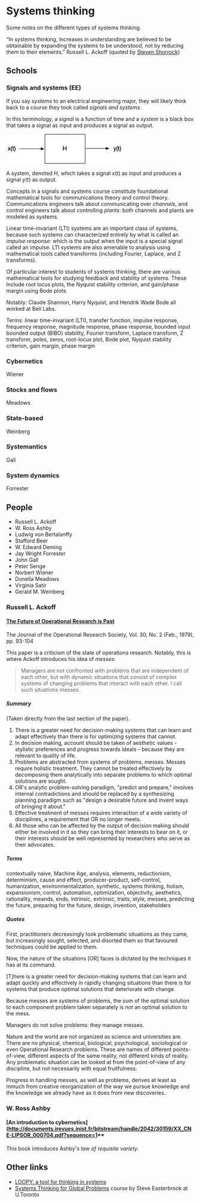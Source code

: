 # Systems thinking

Some notes on the different types of systems thinking.

“In systems thinking, increases in understanding are believed to be obtainable
by expanding the systems to be understood, not by reducing them to their
elements.” Russell L. Ackoff (quoted by [Steven
Shorrock](https://humanisticsystems.com/2019/11/25/four-kinds-of-thinking-2-systems-thinking/))

## Schools

### Signals and systems (EE)

If you say *systems* to an electrical engineering major, they will likely think
back to a course they took called *signals and systems*.

In this terminology, a *signal* is a function of time and a *system* is a black
box that takes a signal as input and produces a signal as output.

![System](system.png)

A system, denoted *H*, which takes a signal x(t) as input and produces a signal y(t) as output.

Concepts in a signals and systems course constitute foundational mathematical tools for
communications theory and control theory. Communications engineers talk about
communicating over *channels*, and control engineers talk about controlling
*plants*: both channels and plants are modeled as systems.

Linear time-invariant (LTI) systems are an important class of systems, because such systems
can characterized entirely by what is called an *impulse response*: which is the output
when the input is a special signal called an impulse. LTI systems are also amenable to analysis
using mathematical tools called transforms (including Fourier, Laplace, and Z transforms).

Of particular interest to students of systems thinking, there are various mathematical tools
for studying feedback and stability of systems. These Include root locus plots, the Nyquist stability
criterion, and gain/phase margin using Bode plots.

Notably: Claude Shannon, Harry Nyquist, and Hendrik Wade Bode all worked at Bell Labs.

Terms: linear time-invariant (LTI), transfer function, impulse response,
frequency response, magnitude response, phase response, bounded input bounded
output (BIBO) stability, Fourier transform, Laplace transform, Z transform, poles, zeros,
root-locus plot, Bode plot, Nyquist stability criterion, gain margin, phase margin


### Cybernetics

Wiener

### Stocks and flows 

Meadows

### State-based

Weinberg

### Systemantics

Gall

### System dynamics

Forrester

## People

* Russell L. Ackoff
* W. Ross Ashby
* Ludwig von Bertalanffy
* Stafford Beer
* W. Edward Deming
* Jay Wright Forrester
* John Gall
* Peter Senge
* Norbert Wiener
* Donella Meadows
* Virginia Satir
* Gerald M. Weinberg

### Russell L. Ackoff

#### [The Future of Operational Research is Past](https://ackoffcenter.blogs.com/files/the-future-of-operational-research-is-past.pdf)
The Journal of the Operational Research Society, Vol. 30, No. 2 (Feb., 1979), pp. 93-104

This paper is a criticism of the state of operations research. Notably, this is where Ackoff introduces his idea of *messes*:

> Managers are not confronted with problems that are independent of each other, but with dynamic situations that consist of complex systems of changing problems that interact with each other. I call such situations messes.

##### Summary

(Taken directly from the last section of the paper).

1. There is a greater need for decision-making systems that can learn and adapt effectively than there is for optimizing systems that cannot.
2. In decision making, account should be taken of aesthetic values - stylistic preferences and progress towards ideals - because they are relevant to quality of life.
3. Problems are abstracted from systems of problems, messes. Messes require holistic treatment. They cannot be treated effectively by decomposing them analytically into separate problems to which optimal solutions are sought.
4. OR's analytic problem-solving paradigm, "predict and prepare," involves internal contradictions and should be replaced by a synthesizing planning paradigm such as "design a desirable future and invent ways of bringing it about."
5. Effective treatment of messes requires interaction of a wide variety of disciplines, a requirement that OR no longer meets.
6. All those who can be affected by the output of decision making should either be involved in it so they can bring their interests to bear on it, or their interests should be well represented by researchers who serve as their advocates.

##### Terms

contextually naive, Machine Age, analysis, elements, reductionism, determinism, cause and effect, producer-product, self-control, humanization, environmentalization, synthetic, systems thinking, holism, expansionism, control, automation, optimization, objectivity, aesthetics, rationality, meands, ends, intrinsic, extrinsic, traits, style, messes, predicting the future, preparing for the future, design, invention, stakeholders

##### Quotes

First, practitioners decreasingly took problematic situations as they came, but increasingly sought, selected, and disorted them so that favoured techniques could be applied to them. 

Now, the nature of the situations [OR] faces is dictated by the techniques it has at its command.

[T]here is a greater need for decision-making systems that can learn and adapt quickly and effectively in rapidly changing situations than there is for systems that produce optimal solutions that deteriorate with change.

Because messes are systems of problems, the sum of the optimal solution to each component problem taken separately is *not* an optimal solution to the mess.

Managers do not solve problems: they manage messes.

Nature and the world are not organized as science and universities are. There are no physical, chemical, biological, psychological, sociological or even Operational Research problems. These are names of different points-of-view, different aspects of the same reality, not different kinds of reality. Any problematic situation can be looked at from the point-of-view of any discipline, but not necessarily with equal fruitfulness.

Progress in handling messes, as well as problems, derives at least as mmuch from creative reorganization of the way we pursue knowledge and the knowledge we already have as it does from new discoveries.


### W. Ross Ashby

#### [An introduction to cybernetics](http://documents.irevues.inist.fr/bitstream/handle/2042/30159/XX_CNE-LIPSOR_000704.pdf?sequence=1**

This book introduces Ashby's *law of requisite variety*.

## Other links

* [LOOPY: a tool for thinking in systems](https://ncase.me/loopy/)
* [Systems Thinking for Global Problems](http://www.cs.toronto.edu/~sme/SystemsThinking/) course by Steve Easterbrook at U.Toronto
